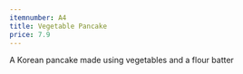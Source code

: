 ```yaml
---
itemnumber: A4
title: Vegetable Pancake
price: 7.9
---
```

A Korean pancake made using vegetables and a flour batter